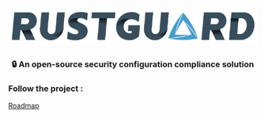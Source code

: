 <p align="center">
    <img src="assets/rustguard-transparent.png" alt="Rustguard Logo" />
</p>
<h3 align="center">🔒 An open-source security configuration compliance solution</h3>

<h3 align="left">Follow the project :</h3>
<p align="left">
    <a href="https://github.com/orgs/Rustguard/projects?query=is%3Aopen" target="blank">Roadmap</a>
</p>